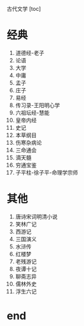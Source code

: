 古代文学
[toc]

# 经典
1. 道德经-老子
2. 论语
3. 大学
4. 中庸
5. 孟子
6. 庄子
7. 易经
8. 传习录-王阳明心学
9. 六祖坛经-慧能
10. 皇帝内经
11. 史记
12. 本草纲目
13. 伤寒杂病论
14. 三命通会
15. 滴天髓
16. 穷通宝鉴
17. 子平柱-徐子平-命理学宗师

# 其他
1. 唐诗宋词明清小说
2. 笑林广记
3. 西游记
4. 三国演义
5. 水浒传
6. 红楼梦
7. 老残游记
8. 夜谭十记
9. 聊斋志异
10. 儒林外史
11. 浮生六记

# end